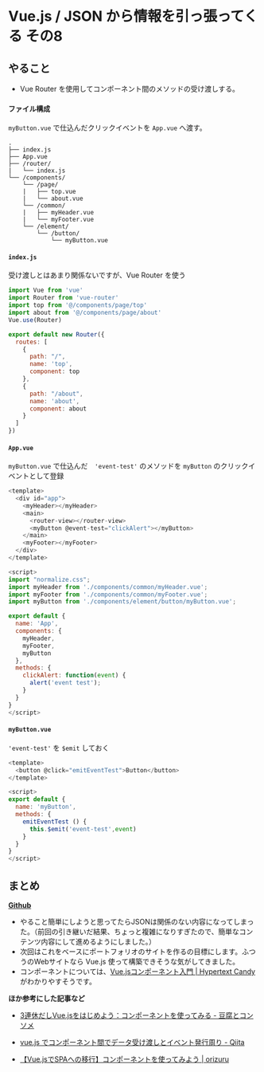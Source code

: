 # Vue.js / JSON から情報を引っ張ってくる その8

## やること

- Vue Router を使用してコンポーネント間のメソッドの受け渡しする。

#### ファイル構成

`myButton.vue` で仕込んだクリックイベントを `App.vue` へ渡す。

```
.
├── index.js
├── App.vue
├── /router/
|   └── index.js
└── /components/
    └── /page/
    |   ├── top.vue
    |   └── about.vue
    └── /common/ 
    |   ├── myHeader.vue
    |   └── myFooter.vue
    └── /element/
        └── /button/
            └── myButton.vue
```

#### `index.js`

受け渡しとはあまり関係ないですが、Vue Router を使う

```javascript
import Vue from 'vue'
import Router from 'vue-router'
import top from '@/components/page/top'
import about from '@/components/page/about'
Vue.use(Router)

export default new Router({
  routes: [
    {
      path: "/",
      name: 'top',
      component: top
    },
    {
      path: "/about",
      name: 'about',
      component: about
    }
  ]
})
```

#### `App.vue`

`myButton.vue` で仕込んだ　`'event-test'`  のメソッドを `myButton` のクリックイベントとして登録

```javascript
<template>
  <div id="app">
    <myHeader></myHeader>
    <main>
      <router-view></router-view>
      <myButton @event-test="clickAlert"></myButton>
    </main>
    <myFooter></myFooter>
  </div>
</template>

<script>
import "normalize.css";
import myHeader from './components/common/myHeader.vue';
import myFooter from './components/common/myFooter.vue';
import myButton from './components/element/button/myButton.vue';

export default {
  name: 'App',
  components: {
    myHeader,
    myFooter,
    myButton
  },
  methods: {
    clickAlert: function(event) {
      alert('event test');
    }
  }
}
</script>
```

#### `myButton.vue`

`'event-test'` を `$emit` しておく

```javascript
<template>
  <button @click="emitEventTest">Button</button>
</template>

<script>
export default {
  name: 'myButton',
  methods: {
    emitEventTest () {
      this.$emit('event-test',event)
    }
  }
}
</script>
```

## まとめ

[**Github**](https://github.com/yuheijotaki/vue-study_20190222)

- やること簡単にしようと思ってたらJSONは関係のない内容になってしまった。（前回の引き継いだ結果、ちょっと複雑になりすぎたので、簡単なコンテンツ内容にして進めるようにしました。）
- 次回はこれをベースにポートフォリオのサイトを作るの目標にします。ふつうのWebサイトなら Vue.js 使って構築できそうな気がしてきました。
- コンポーネントについては、[Vue\.jsコンポーネント入門 \| Hypertext Candy](https://www.hypertextcandy.com/vuejs-components-introduction-environment-setting) がわかりやすそうです。

**ほか参考にした記事など**

- [3連休だしVue\.jsをはじめよう：コンポーネントを使ってみる \- 豆腐とコンソメ](https://www.tohuandkonsome.site/entry/2017/10/09/004525)

- [vue\.js でコンポーネント間でデータ受け渡しとイベント発行周り \- Qiita](https://qiita.com/sasarkyz/items/347bcedec8e20d4fdd76)
- [【Vue\.jsでSPAへの移行】コンポーネントを使ってみよう \| orizuru](https://orizuru.io/blog/vue-js/component/)
